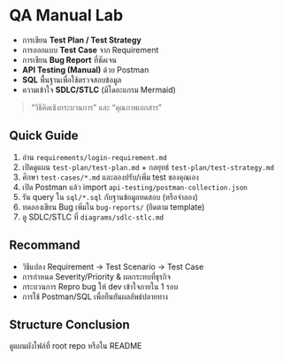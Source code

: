 ﻿# QA Manual Lab 

- การเขียน **Test Plan / Test Strategy**
- การออกแบบ **Test Case** จาก Requirement
- การเขียน **Bug Report** ที่ชัดเจน
- **API Testing (Manual)** ด้วย Postman
- **SQL** พื้นฐานเพื่อใช้ตรวจสอบข้อมูล
- ความเข้าใจ **SDLC/STLC** (มีไดอะแกรม Mermaid)

> “วิธีคิดเชิงกระบวนการ” และ “คุณภาพเอกสาร”

## Quick Guide
1) อ่าน `requirements/login-requirement.md`  
2) เปิดดูแผน `test-plan/test-plan.md` + กลยุทธ์ `test-plan/test-strategy.md`  
3) ศึกษา `test-cases/*.md` และลองปรับ/เพิ่ม test ของคุณเอง  
4) เปิด Postman แล้ว import `api-testing/postman-collection.json`  
5) รัน query ใน `sql/*.sql` กับฐานข้อมูลทดสอบ (หรือจำลอง)  
6) ทดลองเขียน Bug เพิ่มใน `bug-reports/` (ยึดตาม template)  
7) ดู SDLC/STLC ที่ `diagrams/sdlc-stlc.md`

## Recommand 
- วิธีแปลง Requirement → Test Scenario → Test Case
- การกำหนด Severity/Priority & ผลกระทบที่ธุรกิจ
- กระบวนการ Repro bug ให้ dev เข้าใจภายใน 1 รอบ
- การใช้ Postman/SQL เพื่อยืนยันผลลัพธ์ปลายทาง

## Structure Conclusion 
ดูแผนผังไฟล์ที่ root repo หรือใน README 


